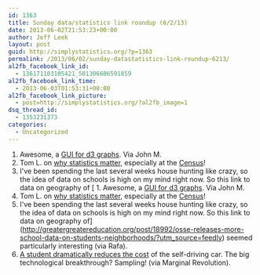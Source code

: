 ```yaml
---
id: 1363
title: Sunday data/statistics link roundup (6/2/13)
date: 2013-06-02T21:53:23+00:00
author: Jeff Leek
layout: post
guid: http://simplystatistics.org/?p=1363
permalink: /2013/06/02/sunday-datastatistics-link-roundup-6213/
al2fb_facebook_link_id:
  - 136171103105421_501306686591859
al2fb_facebook_link_time:
  - 2013-06-03T01:53:31+00:00
al2fb_facebook_link_picture:
  - post=http://simplystatistics.org/?al2fb_image=1
dsq_thread_id:
  - 1353231373
categories:
  - Uncategorized
---
```

  1. Awesome, a [GUI for d3 graphs](https://plot.ly/plot). Via John M.
  2. Tom L. on [why statistics matter](http://researchmatters.blogs.census.gov/2013/05/30/statistics-matter/), especially at the [Census](http://www.census.gov/research/)!
  3. I've been spending the last several weeks house hunting like crazy, so the idea of data on schools is high on my mind right now. So this link to data on geography of [  1. Awesome, a [GUI for d3 graphs](https://plot.ly/plot). Via John M.
  2. Tom L. on [why statistics matter](http://researchmatters.blogs.census.gov/2013/05/30/statistics-matter/), especially at the [Census](http://www.census.gov/research/)!
  3. I've been spending the last several weeks house hunting like crazy, so the idea of data on schools is high on my mind right now. So this link to data on geography of](http://greatergreatereducation.org/post/18992/osse-releases-more-school-data-on-students-neighborhoods/?utm_source=feedly) seemed particularly interesting (via Rafa).
  4. [A student dramatically reduces the cost](http://www.nbcnews.com/technology/students-self-driving-car-tech-wins-intel-science-fair-1C9977186) of the self-driving car. The big technological breakthrough? Sampling! (via Marginal Revolution).